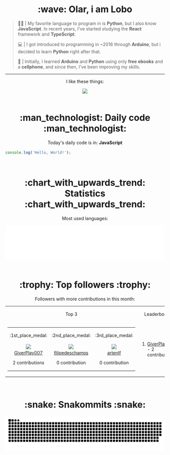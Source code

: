<div align="center">
  <h1>:wave: Olar, i am Lobo</h1>
</div>

> :technologist: | My favorite language to program in is **Python**, but I also know **JavaScript**. In recent years, I've started studying the **React** framework and **TypeScript**.
> 
> :computer: | I got introduced to programming in ~2016 through **Arduino**, but i decided to learn **Python** right after that.
>
> :iphone: | Initially, I learned **Arduino** and **Python** using only **free ebooks** and a **cellphone**, and since then, I've been improving my skills.

***

<div align="center">
  <p>I like these things:</p>
  <a href="https://skillicons.dev">
    <img src="https://skillicons.dev/icons?i=py,md,html,css,js,github,git,vscode,linux,ts,sass,react,vite,vercel,arduino" />
  </a>
</div>

<br>

<div align="center">
  <h1>:man_technologist: Daily code :man_technologist:</h1>
  <p>Today's daily code is in: <b>JavaScript</b></p>
  
  <div align="left">

```js
console.log('Hello, World!');
```

  </div>
</div>

<br>

<div align="center">
<h1>:chart_with_upwards_trend: Statistics :chart_with_upwards_trend:</h1>
  <p>Most used languages:</p>
  <a href="https://github.com/Lobooooooo14" target="_blank">
    <img src="https://github.com/Lobooooooo14/Lobooooooo14/blob/renders-output/metrics.plugin.languages.svg" alt="most used languages" width="600px">
  </a>
</div>

<br>

<div align="center">
    <h1>:trophy: Top followers :trophy:</h1>
    <p>Followers with more contributions in this month:</p>
    <table>
        <tr>
            <td align="center">
                <p>Top 3</p>
            </td>
            <td align="center">
                <p>Leaderboard</p>
            </td>
        </tr>
        <tr>
            <td width="100px" align="center">
                <table><tr><td width="100px" align="center"><p>:1st_place_medal:</p></td><td width="100px" align="center"><p>:2nd_place_medal:</p></td><td width="100px" align="center"><p>:3rd_place_medal:</p></td></tr><tr><td width="100px" align="center"><img src="https://avatars.githubusercontent.com/u/37253454?v=4" width="100%"/><br><a href="https://github.com/GiverPlay007" target="_blank">GiverPlay007</a><p>2 contributions</p></td><td width="100px" align="center"><img src="https://avatars.githubusercontent.com/u/4248081?v=4" width="100%"/><br><a href="https://github.com/filipedeschamps" target="_blank">filipedeschamps</a><p>0 contribution</p></td><td width="100px" align="center"><img src="https://avatars.githubusercontent.com/u/13619024?v=4" width="100%"/><br><a href="https://github.com/artenlf" target="_blank">artenlf</a><p>0 contribution</p></td></tr></table>
            </td>
            <td width="fit-content" align="left">
                <ol><li><a href="https://github.com/GiverPlay007">GiverPlay007</a><span> - 2 contributions</span></li></ol>
            </td>
        </tr>
    </table>
</div>

<br>

<div align="center">
  <h1>:snake: Snakommits :snake:</h1>
    <picture>
      <source media="(prefers-color-scheme: dark)" srcset="https://raw.githubusercontent.com/Lobooooooo14/Lobooooooo14/snake-output/github-contribution-grid-snake-dark.svg">
      <source media="(prefers-color-scheme: light)" srcset="https://raw.githubusercontent.com/Lobooooooo14/Lobooooooo14/snake-output/github-contribution-grid-snake.svg">
      <img alt="github contribution grid snake animation" src="https://raw.githubusercontent.com/Lobooooooo14/Lobooooooo14/snake-output/github-contribution-grid-snake.svg">
    </picture>
</div>
